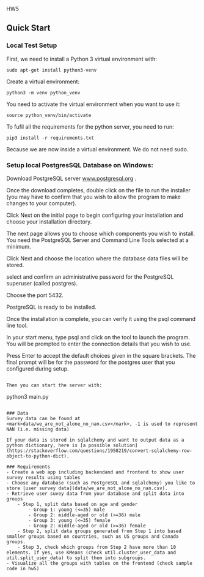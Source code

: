 HW5

## Quick Start
### Local Test Setup
First, we need to install a Python 3 virtual environment with:
```
sudo apt-get install python3-venv
```

Create a virtual environment:
```
python3 -m venv python_venv
```

You need to activate the virtual environment when you want to use it:
```
source python_venv/bin/activate
```

To fufil all the requirements for the python server, you need to run:
```
pip3 install -r requirements.txt
```
Because we are now inside a virtual environment. We do not need sudo.

### Setup local PostgresSQL Database on Windows:

Download PostgreSQL server  www.postgresql.org .

Once the download completes, double click on the file to run the installer (you may have to confirm that you wish to allow the program to make changes to your computer).

Click Next on the initial page to begin configuring your installation and choose your installation directory.

The next page allows you to choose which components you wish to install. You need the PostgreSQL Server and Command Line Tools selected at a minimum.

Click Next and choose the location where the database data files will be stored.

select and confirm an administrative password for the PostgreSQL superuser (called postgres).

Choose the port 5432.

PostgreSQL is ready to be installed.

Once the installation is complete, you can verify it using the psql command line tool.

In your start menu, type psql and click on the tool to launch the program. You will be prompted to enter the connection details that you wish to use.

Press Enter to accept the default choices given in the square brackets. The final prompt will be for the password for the postgres user that you configured during setup.



```

Then you can start the server with:
```
python3 main.py
```

### Data
Survey data can be found at <mark>data/we_are_not_alone_no_nan.csv</mark>, -1 is used to represent NAN (i.e. missing data)

If your data is stored in sqlalchemy and want to output data as a python dictionary, here is [a possible solution](https://stackoverflow.com/questions/1958219/convert-sqlalchemy-row-object-to-python-dict).

### Requirements
- Create a web app including backendand and frontend to show user survey results using tables
- Choose any database (such as PostgreSQL and sqlalchemy) you like to store [user survey data](data/we_are_not_alone_no_nan.csv).
- Retrieve user suvey data from your database and split data into groups
	- Step 1, split data based on age and gender
		- Group 1: young (<=35) male
		- Group 2: middle-aged or old (>=36) male
		- Group 3: young (<=35) female
		- Group 2: middle-aged or old (>=36) female
	- Step 2, split data groups generated from Step 1 into based smaller groups based on countries, such as US groups and Canada groups.
	- Step 3, check which groups from Step 2 have more than 10 elements. If yes, use KMeans (check util.cluster_user_data and util.split_user_data) to split them into subgroups.
- Visualize all the groups with tables on the frontend (check sample code in hw5)


